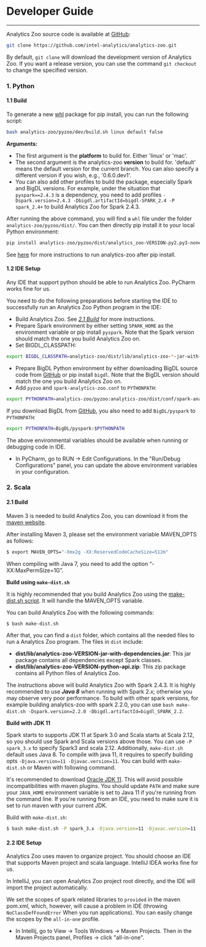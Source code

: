 # Developer Guide

---

Analytics Zoo source code is available at [GitHub](https://github.com/intel-analytics/analytics-zoo):

```bash
git clone https://github.com/intel-analytics/analytics-zoo.git
```

By default, `git clone` will download the development version of Analytics Zoo. If you want a release version, you can use the command `git checkout` to change the specified version.


### **1. Python**

#### **1.1 Build** 

To generate a new [whl](https://pythonwheels.com/) package for pip install, you can run the following script:

```bash
bash analytics-zoo/pyzoo/dev/build.sh linux default false
```

**Arguments:**

- The first argument is the __platform__ to build for. Either 'linux' or 'mac'.
- The second argument is the analytics-zoo __version__ to build for. 'default' means the default version for the current branch. You can also specify a different version if you wish, e.g., '0.6.0.dev1'.
- You can also add other profiles to build the package, especially Spark and BigDL versions.
For example, under the situation that `pyspark==2.4.3` is a dependency, you need to add profiles `-Dspark.version=2.4.3 -Dbigdl.artifactId=bigdl-SPARK_2.4 -P spark_2.4+` to build Analytics Zoo for Spark 2.4.3.


After running the above command, you will find a `whl` file under the folder `analytics-zoo/pyzoo/dist/`. You can then directly pip install it to your local Python environment:
```bash
pip install analytics-zoo/pyzoo/dist/analytics_zoo-VERSION-py2.py3-none-PLATFORM_x86_64.whl
```

See [here](./python.md) for more instructions to run analytics-zoo after pip install.


#### **1.2 IDE Setup**
Any IDE that support python should be able to run Analytics Zoo. PyCharm works fine for us.

You need to do the following preparations before starting the IDE to successfully run an Analytics Zoo Python program in the IDE:

- Build Analytics Zoo. See [*2.1 Build*](#2.1-build) for more instructions.
- Prepare Spark environment by either setting `SPARK_HOME` as the environment variable or pip install `pyspark`. Note that the Spark version should match the one you build Analytics Zoo on.
- Set BIGDL_CLASSPATH:
```bash
export BIGDL_CLASSPATH=analytics-zoo/dist/lib/analytics-zoo-*-jar-with-dependencies.jar
```

- Prepare BigDL Python environment by either downloading BigDL source code from [GitHub](https://github.com/intel-analytics/BigDL) or pip install `bigdl`. Note that the BigDL version should match the one you build Analytics Zoo on.
- Add `pyzoo` and `spark-analytics-zoo.conf` to `PYTHONPATH`:
```bash
export PYTHONPATH=analytics-zoo/pyzoo:analytics-zoo/dist/conf/spark-analytics-zoo.conf:$PYTHONPATH
```
If you download BigDL from [GitHub](https://github.com/intel-analytics/BigDL), you also need to add `BigDL/pyspark` to `PYTHONPATH`:
```bash
export PYTHONPATH=BigDL/pyspark:$PYTHONPATH
```

The above environmental variables should be available when running or debugging code in IDE.
* In PyCharm, go to RUN -> Edit Configurations. In the "Run/Debug Configurations" panel, you can update the above environment variables in your configuration.

### **2. Scala**

#### **2.1 Build**

Maven 3 is needed to build Analytics Zoo, you can download it from the [maven website](https://maven.apache.org/download.cgi).

After installing Maven 3, please set the environment variable MAVEN_OPTS as follows:
```bash
$ export MAVEN_OPTS="-Xmx2g -XX:ReservedCodeCacheSize=512m"
```
When compiling with Java 7, you need to add the option “-XX:MaxPermSize=1G”.


**Build using `make-dist.sh`**

It is highly recommended that you build Analytics Zoo using the [make-dist.sh script](https://github.com/intel-analytics/analytics-zoo/blob/master/make-dist.sh). It will handle the MAVEN_OPTS variable.

You can build Analytics Zoo with the following commands:
```bash
$ bash make-dist.sh
```
After that, you can find a `dist` folder, which contains all the needed files to run a Analytics Zoo program. The files in `dist` include:

* **dist/lib/analytics-zoo-VERSION-jar-with-dependencies.jar**: This jar package contains all dependencies except Spark classes.
* **dist/lib/analytics-zoo-VERSION-python-api.zip**: This zip package contains all Python files of Analytics Zoo.

The instructions above will build Analytics Zoo with Spark 2.4.3. It is highly recommended to use _**Java 8**_ when running with Spark 2.x; otherwise you may observe very poor performance.
To build with other spark versions, for example building analytics-zoo with spark 2.2.0, you can use `bash make-dist.sh -Dspark.version=2.2.0 -Dbigdl.artifactId=bigdl_SPARK_2.2`.  

**Build with JDK 11**

Spark starts to supports JDK 11 at Spark 3.0 and Scala starts at Scala 2.12, so you should use Spark and Scala versions above those. You can use `-P spark_3.x` to specify Spark3 and scala 2.12. Additionally, `make-dist.sh` default uses Java 8. To compile with java 11, it requires to specify building opts `-Djava.version=11 -Djavac.version=11`. You can build with `make-dist.sh` or Maven with following command.

It's recommended to download [Oracle JDK 11](https://www.oracle.com/java/technologies/javase-jdk11-downloads.html). This will avoid possible incompatibilities with maven plugins. You should update `PATH` and make sure your `JAVA_HOME` environment variable is set to Java 11 if you're running from the command line. If you're running from an IDE, you need to make sure it is set to run maven with your current JDK. 

Build with `make-dist.sh`:
 
```bash
$ bash make-dist.sh -P spark_3.x -Djava.version=11 -Djavac.version=11
```

#### **2.2 IDE Setup**

Analytics Zoo uses maven to organize project. You should choose an IDE that supports Maven project and scala language. IntelliJ IDEA works fine for us.

In IntelliJ, you can open Analytics Zoo project root directly, and the IDE will import the project automatically.

We set the scopes of spark related libraries to `provided` in the maven pom.xml, which, however, will cause a problem in IDE  (throwing `NoClassDefFoundError` When you run applications). You can easily change the scopes by the `all-in-one` profile.

* In Intellij, go to View -> Tools Windows -> Maven Projects. Then in the Maven Projects panel, Profiles -> click "all-in-one".
